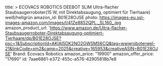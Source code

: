title: >
  ECOVACS ROBOTICS DEEBOT SLIM Ultra-flacher Staubsaugerroboter(15 W, mit Direktabsaugung, optimiert
  für Tierhaare) weiß/hellgrün
amazon_id: B01E28OJSE
photo: https://images-eu.ssl-images-amazon.com/images/I/41Ze8852QPL._SL160_.jpg
amazon_product_url: 'https://www.amazon.de/Ultra-flacher-Staubsaugerroboter-Direktabsaugung-optimiert-Tierhaare/dp/B01E28OJSE?psc=1&SubscriptionId=AKIAI5DK2NO2GWSMS6CQ&tag=wwwroboterwel-21&linkCode=xm2&camp=2025&creative=165953&creativeASIN=B01E28OJSE'
Brand: Ecovacs Robotics
amazon_price: "19900"
amazon_offer_price: "17690"
id: 7aae6861-e372-455c-a576-42905818b7e8
